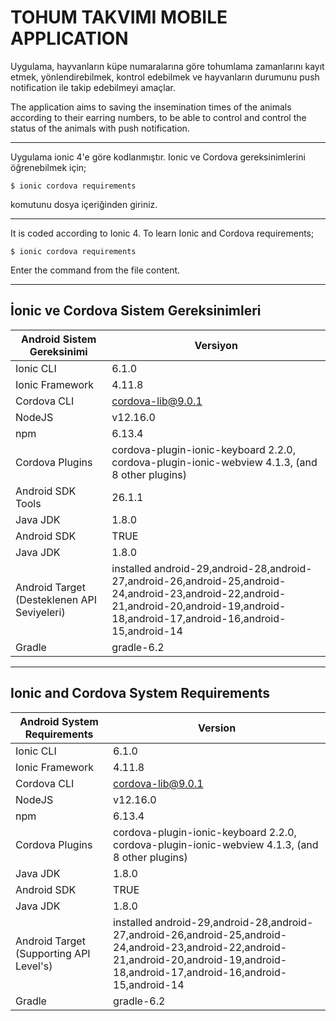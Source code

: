 # TOHUM TAKVIMI MOBILE APPLICATION

Uygulama, hayvanların küpe numaralarına göre tohumlama zamanlarını kayıt etmek, yönlendirebilmek, kontrol edebilmek ve hayvanların durumunu push notification ile takip edebilmeyi amaçlar.


The application aims to saving the insemination times of the animals according to their earring numbers, to be able to control and control the status of the animals with push notification.

-----------------------------------------------------------------------------------------

Uygulama ionic 4'e göre kodlanmıştır. Ionic ve Cordova gereksinimlerini öğrenebilmek için;

`$ ionic cordova requirements`

komutunu dosya içeriğinden giriniz.

------------------------------------------------------------------------------------------

It is coded according to Ionic 4. To learn Ionic and Cordova requirements;

`$ ionic cordova requirements`

Enter the command from the file content.

------------------------------------------------------------------------------------------

## İonic ve Cordova Sistem Gereksinimleri

Android Sistem Gereksinimi  | Versiyon 
------------- | -------------
Ionic CLI | 6.1.0
Ionic Framework | 4.11.8
Cordova CLI | cordova-lib@9.0.1
NodeJS | v12.16.0
npm | 6.13.4
Cordova Plugins | cordova-plugin-ionic-keyboard 2.2.0, cordova-plugin-ionic-webview 4.1.3, (and 8 other plugins)
Android SDK Tools | 26.1.1
Java JDK  | 1.8.0
Android SDK  | TRUE
Java JDK  | 1.8.0
Android Target (Desteklenen API Seviyeleri)  | installed android-29,android-28,android-27,android-26,android-25,android-24,android-23,android-22,android-21,android-20,android-19,android-18,android-17,android-16,android-15,android-14
Gradle  | gradle-6.2

------------------------------------------------------------------------------------------


## Ionic and Cordova System Requirements

Android System Requirements  | Version 
------------- | -------------
Ionic CLI | 6.1.0
Ionic Framework | 4.11.8
Cordova CLI | cordova-lib@9.0.1
NodeJS | v12.16.0
npm | 6.13.4
Cordova Plugins | cordova-plugin-ionic-keyboard 2.2.0, cordova-plugin-ionic-webview 4.1.3, (and 8 other plugins)
Java JDK  | 1.8.0
Android SDK  | TRUE
Java JDK  | 1.8.0
Android Target (Supporting API Level's)  | installed android-29,android-28,android-27,android-26,android-25,android-24,android-23,android-22,android-21,android-20,android-19,android-18,android-17,android-16,android-15,android-14
Gradle  | gradle-6.2


